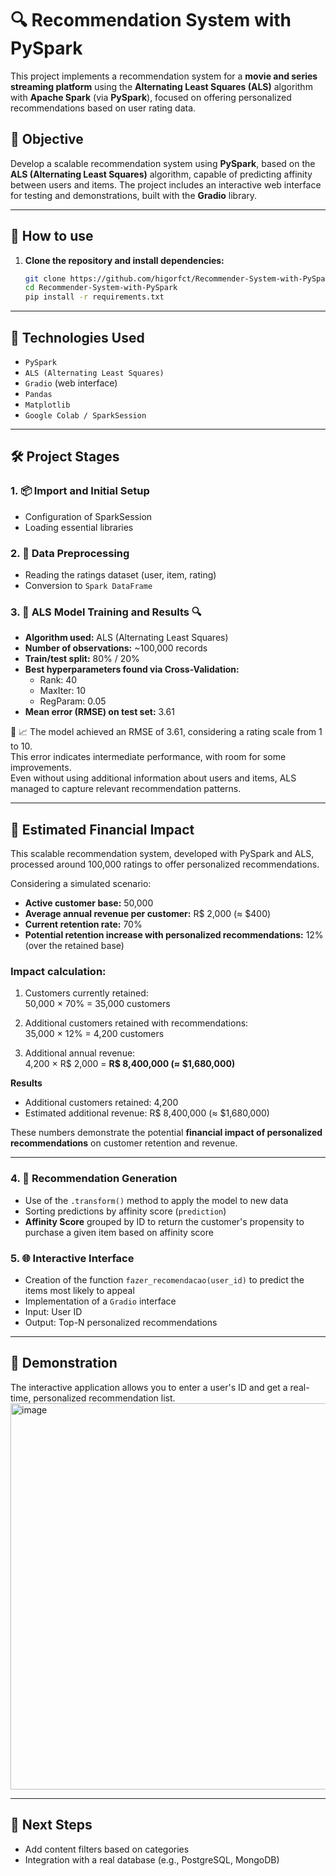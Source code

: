 # 🔍 Recommendation System with PySpark

This project implements a recommendation system for a **movie and series streaming platform** using the **Alternating Least Squares (ALS)** algorithm with **Apache Spark** (via **PySpark**), focused on offering personalized recommendations based on user rating data.

## 📌 Objective

Develop a scalable recommendation system using **PySpark**, based on the **ALS (Alternating Least Squares)** algorithm, capable of predicting affinity between users and items. The project includes an interactive web interface for testing and demonstrations, built with the **Gradio** library.

---
## 🚀 How to use

1. **Clone the repository and install dependencies:**
    ```bash
    git clone https://github.com/higorfct/Recommender-System-with-PySpark
    cd Recommender-System-with-PySpark
    pip install -r requirements.txt
    ```

---

## 🚀 Technologies Used

- `PySpark`  
- `ALS (Alternating Least Squares)`  
- `Gradio` (web interface)  
- `Pandas`  
- `Matplotlib`  
- `Google Colab / SparkSession`  

---

## 🛠️ Project Stages

### 1. 📦 Import and Initial Setup
- Configuration of SparkSession  
- Loading essential libraries  

### 2. 🧼 Data Preprocessing
- Reading the ratings dataset (user, item, rating)  
- Conversion to `Spark DataFrame`  

### 3. 🤖 ALS Model Training and Results 🔍

- **Algorithm used:** ALS (Alternating Least Squares)  
- **Number of observations:** ~100,000 records  
- **Train/test split:** 80% / 20%  
- **Best hyperparameters found via Cross-Validation:**  
  - Rank: 40  
  - MaxIter: 10  
  - RegParam: 0.05  
- **Mean error (RMSE) on test set:** 3.61  

🔧 📈 The model achieved an RMSE of 3.61, considering a rating scale from 1 to 10.  
This error indicates intermediate performance, with room for some improvements.  
Even without using additional information about users and items, ALS managed to capture relevant recommendation patterns.

---

## 💼 Estimated Financial Impact

This scalable recommendation system, developed with PySpark and ALS, processed around 100,000 ratings to offer personalized recommendations.

Considering a simulated scenario:

- **Active customer base:** 50,000  
- **Average annual revenue per customer:** R$ 2,000 (≈ $400)  
- **Current retention rate:** 70%  
- **Potential retention increase with personalized recommendations:** 12% (over the retained base)

### Impact calculation:

1. Customers currently retained:  
   50,000 × 70% = 35,000 customers

2. Additional customers retained with recommendations:  
   35,000 × 12% = 4,200 customers

3. Additional annual revenue:  
   4,200 × R$ 2,000 = **R$ 8,400,000 (≈ $1,680,000)**

**Results**
- Additional customers retained: 4,200  
- Estimated additional revenue: R$ 8,400,000 (≈ $1,680,000)  

These numbers demonstrate the potential **financial impact of personalized recommendations** on customer retention and revenue.

---

### 4. 🎯 Recommendation Generation
- Use of the `.transform()` method to apply the model to new data  
- Sorting predictions by affinity score (`prediction`)  
- **Affinity Score** grouped by ID to return the customer's propensity to purchase a given item based on affinity score  

### 5. 🌐 Interactive Interface
- Creation of the function `fazer_recomendacao(user_id)` to predict the items most likely to appeal  
- Implementation of a `Gradio` interface  
- Input: User ID  
- Output: Top-N personalized recommendations  

---

## 🎥 Demonstration

The interactive application allows you to enter a user's ID and get a real-time, personalized recommendation list.  
<img width="1268" height="618" alt="image" src="https://github.com/user-attachments/assets/39cd2067-dbc9-4d36-8659-e0e2e53723fd" />

---

## 🧠 Next Steps

- Add content filters based on categories  
- Integration with a real database (e.g., PostgreSQL, MongoDB)  
